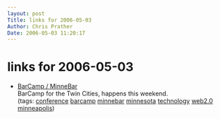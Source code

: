 ```yaml
---
layout: post
Title: links for 2006-05-03  
Author: Chris Prather
Date: 2006-05-03 11:20:17
---
```


# links for 2006-05-03
<ul class="delicious">
	<li>
		<div class="delicious-link"><a href="http://barcamp.org/MinneBar">BarCamp / MinneBar</a></div>
		<div class="delicious-extended">BarCamp for the Twin Cities, happens this weekend.</div>
		<div class="delicious-tags">(tags: <a href="http://del.icio.us/perigrin/conference">conference</a> <a href="http://del.icio.us/perigrin/barcamp">barcamp</a> <a href="http://del.icio.us/perigrin/minnebar">minnebar</a> <a href="http://del.icio.us/perigrin/minnesota">minnesota</a> <a href="http://del.icio.us/perigrin/technology">technology</a> <a href="http://del.icio.us/perigrin/web2.0">web2.0</a> <a href="http://del.icio.us/perigrin/minneapolis">minneapolis</a>)</div>
	</li>
</ul>

